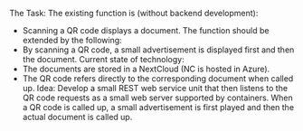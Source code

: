 The Task:
The existing function is (without backend development):
- Scanning a QR code displays a document.
The function should be extended by the following:
- By scanning a QR code, a small advertisement is displayed first and then the document.
Current state of technology:
- The documents are stored in a NextCloud (NC is hosted in Azure).
- The QR code refers directly to the corresponding document when called up.
Idea:
Develop a small REST web service unit that then listens to the QR code requests as a small web server supported by containers.
When a QR code is called up, a small advertisement is first played and then the actual document is called up.
